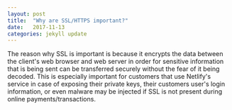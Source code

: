 ```yaml
---
layout: post
title:  "Why are SSL/HTTPS important?"
date:   2017-11-13
categories: jekyll update
---
```

The reason why SSL is important is because it encrypts the data between the client's web browser and web server in order for sensitive information that is being sent can be transferred securely without the fear of it being decoded. This is especially important for customers that use Netlify's service in case of exposing their private keys, their customers user's login information, or even malware may be injected if SSL is not present during online payments/transactions.